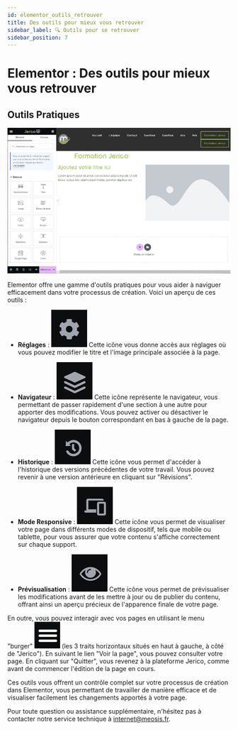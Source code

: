 ```yaml
---
id: elementor_outils_retrouver
title: Des outils pour mieux vous retrouver
sidebar_label: 🔍 Outils pour se retrouver
sidebar_position: 7
---
```


# Elementor : Des outils pour mieux vous retrouver

## Outils Pratiques

![Pratiques](./img/27.jpg)

Elementor offre une gamme d'outils pratiques pour vous aider à naviguer efficacement dans votre processus de création. Voici un aperçu de ces outils :

- **Réglages** :  ![Navigateur](./img/29.jpg) Cette icône vous donne accès aux réglages où vous pouvez modifier le titre et l'image principale associée à la page.

- **Navigateur** : ![Réglages](./img/28.jpg) Cette icône représente le navigateur, vous permettant de passer rapidement d'une section à une autre pour apporter des modifications. Vous pouvez activer ou désactiver le navigateur depuis le bouton correspondant en bas à gauche de la page.

- **Historique** : ![Historique](./img/30.jpg) Cette icône vous permet d'accéder à l'historique des versions précédentes de votre travail. Vous pouvez revenir à une version antérieure en cliquant sur "Révisions".

- **Mode Responsive** : ![Responsive](./img/31.jpg) Cette icône vous permet de visualiser votre page dans différents modes de dispositif, tels que mobile ou tablette, pour vous assurer que votre contenu s'affiche correctement sur chaque support.

- **Prévisualisation** : ![Prévisualisation](./img/32.jpg) Cette icône vous permet de prévisualiser les modifications avant de les mettre à jour ou de publier du contenu, offrant ainsi un aperçu précieux de l'apparence finale de votre page.

En outre, vous pouvez interagir avec vos pages en utilisant le menu "burger" ![burger](./img/33.jpg) (les 3 traits horizontaux situés en haut à gauche, à côté de "Jerico"). En suivant le lien "Voir la page", vous pouvez consulter votre page. En cliquant sur "Quitter", vous revenez à la plateforme Jerico, comme avant de commencer l'édition de la page en cours.

Ces outils vous offrent un contrôle complet sur votre processus de création dans Elementor, vous permettant de travailler de manière efficace et de visualiser facilement les changements apportés à votre page.

Pour toute question ou assistance supplémentaire, n'hésitez pas à contacter notre service technique à internet@meosis.fr.
